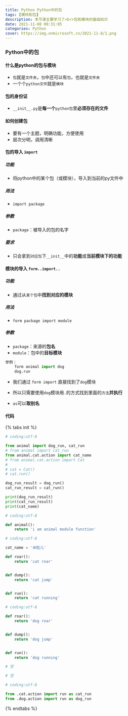 ```yaml
---
title: Python Python中的包
tags: [模块和包]
description: 本节课主要学习了<br>包和模块的基础知识
date: 2021-11-08 00:31:05
categories: Python
cover: https://img.onmicrosoft.cn/2021-11-8/1.png
---
```


### Python中的包

#### 什么是python的包与模块

- `包`就是`文件夹`，`包`中还可以有`包`，也就是`文件夹`
- 一个个`python文件`就是`模块`

#### 包的身份证

- `__init__.py`是**每一个**`python包`里**必须存在的文件**

#### 如何创建包

- 要有一个主题，明确功能，方便使用
- 层次分明，调用清晰

#### 包的导入 `import`

##### 功能

- 将python中的某个包（或模块），导入到当前的py文件中

##### 用法

- `import package`

##### 参数

- `package`：被导入的包的名字

##### 要求

- 只会拿到`对应包`下`__init__`中的**功能**或**当前模块下的功能**

#### 模块的导入 `form..import..`

##### 功能

- 通过从`某个包`中**找到对应的模块**

##### 用法

- `form package import module`

##### 参数

- `package`：来源的**包名**
- `module`：包中的**目标模块**

```python
举例：
	form animal import dog
    dog.run

```

- 我们通过 `form import` 直接找到了`dog`模块
- 所以只需要使用`dog`模块用`.`的方式找到里面的`方法`**并执行**

- `as`可以**取别名**

#### 代码

{% tabs  init %}
<!-- tab test1.py-->

```python
# coding:utf-8

from animal import dog_run, cat_run
# from animal import cat_run
from animal.cat.action import cat_name
# from animal.cat.action import Cat
#
# cat = Cat()
# cat.run()

dog_run_result = dog_run()
cat_run_result = cat_run()

print(dog_run_result)
print(cat_run_result)
print(cat_name)

```

<!-- endtab -->

<!-- tab  ./animal/main.py-->

```python
# coding:utf-8

def animal():
    return 'i am animal module function'

```

<!-- endtab -->

<!-- tab ./animal/cat/action.py-->

```python
# coding:utf-8

cat_name = '米粒儿'

def roar():
    return 'cat roar'


def dump():
    return 'cat jump'


def run():
    return 'cat running'

```

<!-- endtab -->

<!-- tab ./animal/dog/cation.py -->

```python
# coding:utf-8

def roar():
    return 'dog roar'


def dump():
    return 'dog jump'


def run():
    return 'dog running'

```

<!-- endtab -->

<!-- tab  ./animal/cat/__init__.py-->

```python
# 空
```

<!-- endtab -->

<!-- tab  ./animal/dog/__init__.py-->

```python
# 空
```

<!-- endtab -->

<!-- tab  ./animal/_init__.py-->

```python
# coding:utf-8

from .cat.action import run as cat_run
from .dog.action import run as dog_run

```

<!-- endtab -->

{% endtabs %}

